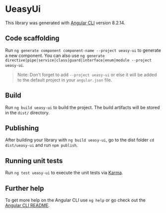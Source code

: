 # UeasyUi

This library was generated with [Angular CLI](https://github.com/angular/angular-cli) version 8.2.14.

## Code scaffolding

Run `ng generate component component-name --project ueasy-ui` to generate a new component. You can also use `ng generate directive|pipe|service|class|guard|interface|enum|module --project ueasy-ui`.
> Note: Don't forget to add `--project ueasy-ui` or else it will be added to the default project in your `angular.json` file. 

## Build

Run `ng build ueasy-ui` to build the project. The build artifacts will be stored in the `dist/` directory.

## Publishing

After building your library with `ng build ueasy-ui`, go to the dist folder `cd dist/ueasy-ui` and run `npm publish`.

## Running unit tests

Run `ng test ueasy-ui` to execute the unit tests via [Karma](https://karma-runner.github.io).

## Further help

To get more help on the Angular CLI use `ng help` or go check out the [Angular CLI README](https://github.com/angular/angular-cli/blob/master/README.md).
